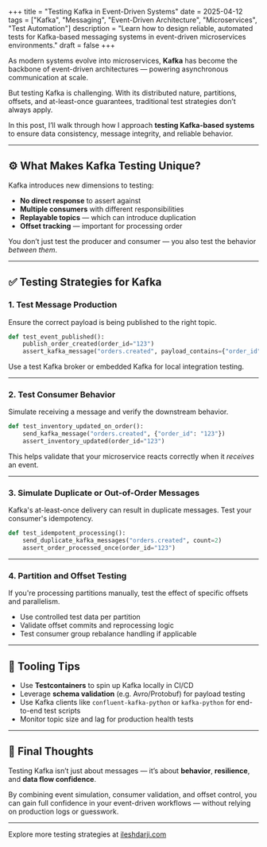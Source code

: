 +++
title = "Testing Kafka in Event-Driven Systems"
date = 2025-04-12
tags = ["Kafka", "Messaging", "Event-Driven Architecture", "Microservices", "Test Automation"]
description = "Learn how to design reliable, automated tests for Kafka-based messaging systems in event-driven microservices environments."
draft = false
+++

As modern systems evolve into microservices, **Kafka** has become the backbone of event-driven architectures — powering asynchronous communication at scale.

But testing Kafka is challenging. With its distributed nature, partitions, offsets, and at-least-once guarantees, traditional test strategies don’t always apply.

In this post, I’ll walk through how I approach **testing Kafka-based systems** to ensure data consistency, message integrity, and reliable behavior.

---

## ⚙️ What Makes Kafka Testing Unique?

Kafka introduces new dimensions to testing:

- **No direct response** to assert against
- **Multiple consumers** with different responsibilities
- **Replayable topics** — which can introduce duplication
- **Offset tracking** — important for processing order

You don’t just test the producer and consumer — you also test the behavior *between them*.

---

## ✅ Testing Strategies for Kafka

### 1. **Test Message Production**

Ensure the correct payload is being published to the right topic.

```python
def test_event_published():
    publish_order_created(order_id="123")
    assert_kafka_message("orders.created", payload_contains={"order_id": "123"})
```

Use a test Kafka broker or embedded Kafka for local integration testing.

---

### 2. **Test Consumer Behavior**

Simulate receiving a message and verify the downstream behavior.

```python
def test_inventory_updated_on_order():
    send_kafka_message("orders.created", {"order_id": "123"})
    assert_inventory_updated(order_id="123")
```

This helps validate that your microservice reacts correctly when it *receives* an event.

---

### 3. **Simulate Duplicate or Out-of-Order Messages**

Kafka's at-least-once delivery can result in duplicate messages. Test your consumer's idempotency.

```python
def test_idempotent_processing():
    send_duplicate_kafka_messages("orders.created", count=2)
    assert_order_processed_once(order_id="123")
```

---

### 4. **Partition and Offset Testing**

If you're processing partitions manually, test the effect of specific offsets and parallelism.

- Use controlled test data per partition
- Validate offset commits and reprocessing logic
- Test consumer group rebalance handling if applicable

---

## 🔧 Tooling Tips

- Use **Testcontainers** to spin up Kafka locally in CI/CD
- Leverage **schema validation** (e.g. Avro/Protobuf) for payload testing
- Use Kafka clients like `confluent-kafka-python` or `kafka-python` for end-to-end test scripts
- Monitor topic size and lag for production health tests

---

## 🧠 Final Thoughts

Testing Kafka isn’t just about messages — it’s about **behavior**, **resilience**, and **data flow confidence**.

By combining event simulation, consumer validation, and offset control, you can gain full confidence in your event-driven workflows — without relying on production logs or guesswork.

---

Explore more testing strategies at [ileshdarji.com](https://ileshdarji.com)
